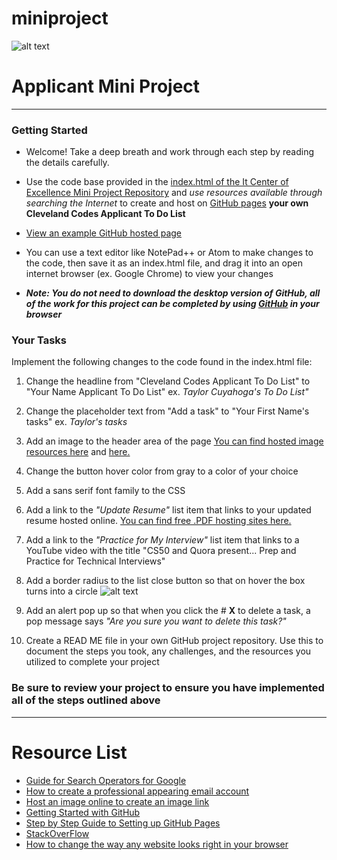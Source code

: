 # miniproject
![alt text](https://i.imgur.com/VKAsb78.png "logo.")
# Applicant Mini Project
---
### Getting Started

- Welcome! Take a deep breath and work through each step by reading the details carefully.

- Use the code base provided in the [index.html of the It Center of Excellence Mini Project Repository](https://github.com/itcenterofexcellence/miniproject/blob/master/index.html) and *use resources available through searching the Internet* to create and host on [GitHub pages](https://pages.github.com/) **your own Cleveland Codes Applicant To Do List**

- [View an example GitHub hosted page](https://itcenterofexcellence.github.io/miniproject/)

- You can use a text editor like NotePad++ or Atom to make changes to the code, then save it as an index.html file, and drag it into an open internet browser (ex. Google Chrome) to view your changes

- **_Note: You do not need to download the desktop version of GitHub, all of the work for this project can be completed by using [GitHub](https://guides.github.com/activities/hello-world/) in your browser_**

### Your Tasks

Implement the following changes to the code found in the index.html file:

1. Change the headline from "Cleveland Codes Applicant To Do List" to "Your Name Applicant To Do List" ex. *Taylor Cuyahoga's To Do List"*

2. Change the placeholder text from "Add a task" to "Your First Name's tasks" ex. *Taylor's tasks*

3. Add an image to the header area of the page [You can find hosted image resources here](https://github.com/ravisuhag/stockfree) and [here.](https://www.pexels.com/)

4. Change the button hover color from gray to a color of your choice

5. Add a sans serif font family to the CSS 

6. Add a link to the *"Update Resume"* list item that links to your updated resume hosted online. [You can find free .PDF hosting sites here.](http://www.makeuseof.com/tag/7-best-tools-present-share-pdf-files-online/)

7. Add a link to the *"Practice for My Interview"* list item that links to a YouTube video with the title "CS50 and Quora present... Prep and Practice for Technical Interviews"

8. Add a border radius to the list close button so that on hover the box turns into a circle ![alt text](https://s7.postimg.org/c70shqhcb/box.png "box.")

9. Add an alert pop up so that when you click the # **X** to delete a task, a pop message says *"Are you sure you want to delete this task?"*

10. Create a READ ME file in your own GitHub project repository. Use this to document the steps you took, any challenges, and the resources you utilized to complete your project

### Be sure to review your project to ensure you have implemented all of the steps outlined above
---
# Resource List
- [Guide for Search Operators for Google](https://moz.com/blog/mastering-google-search-operators-in-67-steps)
- [How to create a professional appearing email account](http://workplace.stackexchange.com/questions/11731/what-should-a-professional-email-address-look-like)
- [Host an image online to create an image link](https://imgbb.com/)
- [Getting Started with GitHub](https://guides.github.com/activities/hello-world/)
- [Step by Step Guide to Setting up GitHub Pages](https://guides.github.com/features/pages/)
- [StackOverFlow](https://stackoverflow.com/tour)
- [How to change the way any website looks right in your browser](https://zapier.com/blog/inspect-element-tutorial/)
